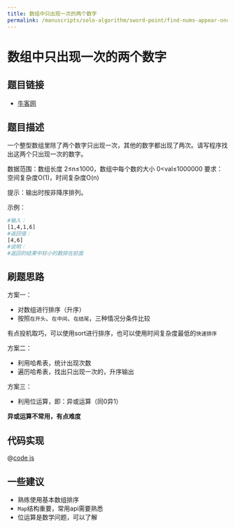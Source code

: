 ```yaml
---
title: 数组中只出现一次的两个数字
permalink: /manuscripts/solo-algorithm/sword-point/find-nums-appear-once.html
---
```


# 数组中只出现一次的两个数字

## 题目链接

- [牛客网](https://www.nowcoder.com/practice/389fc1c3d3be4479a154f63f495abff8)

## 题目描述

一个整型数组里除了两个数字只出现一次，其他的数字都出现了两次。请写程序找出这两个只出现一次的数字。

数据范围：数组长度 2≤n≤1000，数组中每个数的大小 0<val≤1000000
要求：空间复杂度O(1)，时间复杂度O(n)

提示：输出时按非降序排列。

示例：

```bash
#输入：
[1,4,1,6]
#返回值：
[4,6]
#说明：
#返回的结果中较小的数排在前面    
```

## 刷题思路

方案一：

- 对数组进行排序（升序）
- 按照`在开头`、`在中间`、`在结尾`，三种情况分条件比较

有点投机取巧，可以使用sort进行排序，也可以使用时间复杂度最低的`快速排序`

方案二：

- 利用哈希表，统计出现次数
- 遍历哈希表，找出只出现一次的，升序输出

方案三：

- 利用位运算，即：异或运算（同0异1）

**异或运算不常用，有点难度**

## 代码实现

@[code js](@algorithm/sword-point/位运算/findNumsAppearOnce.js)

## 一些建议

- 熟练使用基本数组排序
- `Map`结构重要，常用api需要熟悉
- 位运算是数学问题，可以了解
